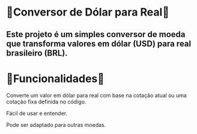 <h1>🤖Conversor de Dólar para Real🤖</h1>

<h2>Este projeto é um simples conversor de moeda que transforma valores em dólar (USD) para real brasileiro (BRL).</h2>

<h1> 💫Funcionalidades💫</h1>

Converte um valor em dólar para real com base na cotação atual ou uma cotação fixa definida no código.

Fácil de usar e entender.

Pode ser adaptado para outras moedas.
